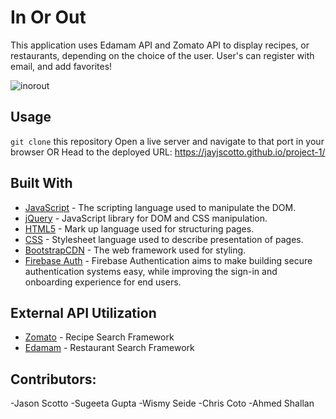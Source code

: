 # In Or Out
This application uses Edamam API and Zomato API to display recipes, or restaurants, depending on the choice of the user.
User's can register with email, and add favorites!

![inorout](https://user-images.githubusercontent.com/50807550/72118435-1fe00800-331f-11ea-8ec2-e0739b2d6a33.gif)

## Usage
`git clone` this repository
Open a live server and navigate to that port in your browser
OR
Head to the deployed URL: https://jayjscotto.github.io/project-1/

## Built With
* [JavaScript](https://www.javascript.com/) - The scripting language used to manipulate the DOM.  
* [jQuery](http://jquery.com/) - JavaScript library for DOM and CSS manipulation.
* [HTML5](https://developer.mozilla.org/en-US/docs/Web/Guide/HTML/HTML5) - Mark up language used for structuring pages. 
* [CSS](https://developer.mozilla.org/en-US/docs/Web/CSS) - Stylesheet language used to describe presentation of pages. 
* [BootstrapCDN](https://getbootstrap.com/docs/4.1/getting-started/introduction/) - The web framework used for styling.
* [Firebase Auth](https://firebase.google.com/products/auth/) - Firebase Authentication aims to make building secure authentication systems easy, while improving the sign-in and onboarding experience for end users.

## External API Utilization
* [Zomato](https://developers.zomato.com/api) - Recipe Search Framework
* [Edamam](https://developer.edamam.com/) -  Restaurant Search Framework

## Contributors:
-Jason Scotto 
-Sugeeta Gupta 
-Wismy Seide 
-Chris Coto 
-Ahmed Shallan

